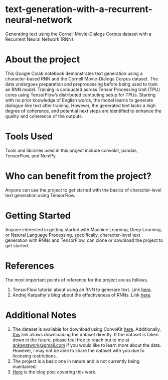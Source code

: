# text-generation-with-a-recurrent-neural-network
Generating text using the Cornell Movie-Dialogs Corpus dataset with a Recurrent Neural Network (RNN).

# About the project
This Google Colab notebook demonstrates text generation using a character-based RNN and the Cornell Movie-Dialogs Corpus dataset. The data undergoes preparation and preprocessing before being used to train an RNN model. Training is conducted across Tensor Processing Unit (TPU) cores using TensorFlow’s distributed computing setup for TPUs. Starting with no prior knowledge of English words, the model learns to generate dialogue-like text after training. However, the generated text lacks a high degree of coherence, and potential next steps are identified to enhance the quality and coherence of the outputs.

# Tools Used
Tools and libraries used in this project include convokit, pandas, TensorFlow, and NumPy.

# Who can benefit from the project?
Anyone can use the project to get started with the basics of character-level text generation using TensorFlow.

# Getting Started
Anyone interested in getting started with Machine Learning, Deep Learning, or Natural Language Processing, specifically, character-level text generation with RNNs and TensorFlow, can clone or download the project to get started.

# References
The most important points of reference for the project are as follows.
1. TensorFlow tutorial about using an RNN to generare text. Link [here](https://www.tensorflow.org/text/tutorials/text_generation).
2. Andrej Karpathy's blog about the effectiveness of RNNs. Link [here](https://karpathy.github.io/2015/05/21/rnn-effectiveness/).

# Additional Notes
1. The dataset is available for download using ConvoKit [here](https://convokit.cornell.edu/documentation/movie.html). Additionally, [this](https://www.cs.cornell.edu/~cristian/Chameleons_in_imagined_conversations.html) link allows downloading the dataset directly. If the dataset is taken down in the future, please feel free to reach out to me at ankanatwork@gmail.com if you would like to learn more about the data. However, I may not be able to share the dataset with you due to licensing restrictions.
2. The project is a basic one in nature and is not currently being maintained.
3. [Here](https://researchguy.in/text-generation-with-a-recurrent-neural-network-using-tensorflow/) is the blog post covering this work.

